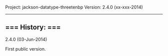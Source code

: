 Project: jackson-datatype-threetenbp
Version: 2.4.0 (xx-xxx-2014)

------------------------------------------------------------------------
=== History: ===
------------------------------------------------------------------------

2.4.0 (03-Jun-2014)

First public version.
